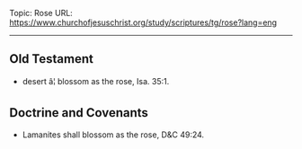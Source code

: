 Topic: Rose
URL: https://www.churchofjesuschrist.org/study/scriptures/tg/rose?lang=eng

---

## Old Testament

- desert â¦ blossom as the rose, Isa. 35:1.

## Doctrine and Covenants

- Lamanites shall blossom as the rose, D&C 49:24.

